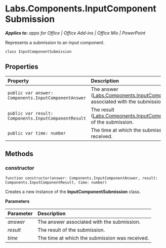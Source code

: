 
# Labs.Components.InputComponentSubmission

 _**Applies to:** apps for Office | Office Add-ins | Office Mix | PowerPoint_

Represents a submission to an input component.

```
class InputComponentSubmission
```


## Properties


|Property|Description|
|:-----|:-----|
| `public var answer: Components.InputComponentAnswer`|The answer ([Labs.Components.InputComponentAnswer](/reference/office-mix/labs.components.inputcomponentanswer.md)) associated with the submission.|
| `public var result: Components.InputComponentResult`|The result ([Labs.Components.InputComponentResult](/reference/office-mix/labs.components.inputcomponentresult.md)) of the submission.|
| `public var time: number`|The time at which the submission was received.|

## Methods




### constructor

 `function constructor(answer: Components.InputComponentAnswer, result: Components.InputComponentResult, time: number)`

Creates a new instance of the  **InputComponentSubmission** class.

 **Parameters**


|Parameter|Description|
|:-----|:-----|
| _answer_|The answer associated with the submission.|
| _result_|The result of the submission.|
| _time_|The time at which the submission was received.|

